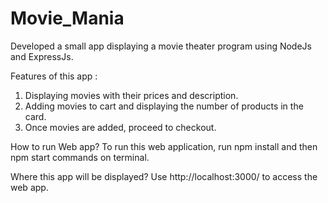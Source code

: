 # Movie_Mania

Developed a small app displaying a movie theater program using NodeJs and ExpressJs.

Features of this app :
1. Displaying movies with their prices and description.
2. Adding movies to cart and displaying the number of products in the card.
3. Once movies are added, proceed to checkout.

How to run Web app?
To run this web application, run npm install and then npm start commands on terminal.

Where this app will be displayed?
Use http://localhost:3000/ to access the web app.
